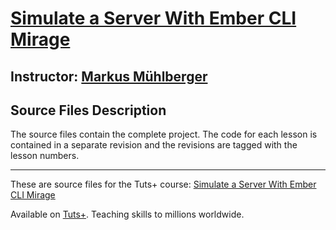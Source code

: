# [Simulate a Server With Ember CLI Mirage][published url]
## Instructor: [Markus Mühlberger][instructor url]




## Source Files Description


The source files contain the complete project. The code for each lesson is contained in a separate revision and the revisions are tagged with the lesson numbers.

------

These are source files for the Tuts+ course: [Simulate a Server With Ember CLI Mirage][published url]

Available on [Tuts+](https://tutsplus.com). Teaching skills to millions worldwide.

[published url]: https://code.tutsplus.com/courses/simulate-a-server-with-ember-cli-mirage
[instructor url]: https://tutsplus.com/authors/markus-muehlberger
